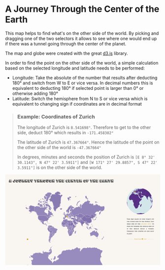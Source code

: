 # A Journey Through the Center of the Earth

This map helps to find what's on the other side of the world. By picking and dragging one of the two selectors it allows to see where one
would end up if there was a tunnel going through the center of the planet. 

The map and globe were created with the great [d3.js](https://d3js.org/) library.

In order to find the point on the other side of the world, 
a simple calculation based on the selected longitude and latitude needs to be performed:
- Longitude: Take the absolute of the number that results after deducting 180° and switch from W to E or vice versa.
In decimal numbers this is equivalent to deducting 180° if selected point is larger than 0° or otherwise adding 180°
- Latitude: Switch the hemisphere from N to S or vice versa which is equivalent to changing sign if coordinates are in decimal format

> ### Example: Coordinates of Zurich
> The longitude of Zurich is `8.541698°`. Therefore to get to the other side, deduct 180° which results in `-171.458302°`
>
> The latitude of Zurich is `47.367664°`. Hence the latitude of the point on the other side of the world is `-47.367664°`
> 
> In degrees, minutes and seconds the position of Zurich is `[E 8° 32' 30.1143", N 47° 22' 3.5911"]` 
> and `[W 171° 27' 29.8857", S 47° 22' 3.5911"]` is on the other side of the world.

[![alt text](A-Journey.png "A Journey Through the Center of the Earth")](https://simicd.github.io/Journey-Through-Center-Of-Earth/)

